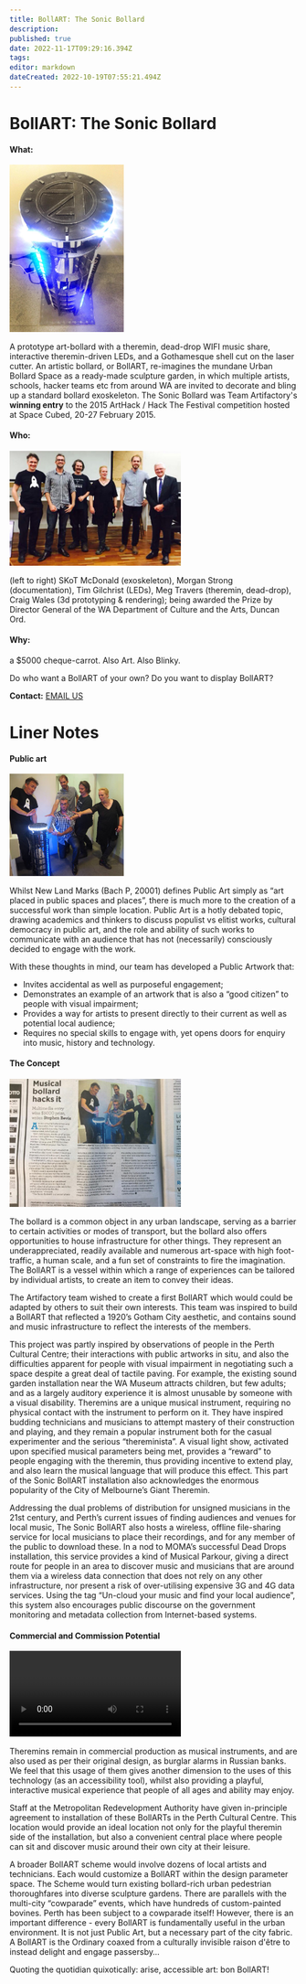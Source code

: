 ```yaml
---
title: BollART: The Sonic Bollard
description: 
published: true
date: 2022-11-17T09:29:16.394Z
tags: 
editor: markdown
dateCreated: 2022-10-19T07:55:21.494Z
---
```


# BollART: The Sonic Bollard

#### What:

<img src="/projects/bollart_from_above.jpg" class="align-right" width="200" alt="BollART: the Sonic Bollard prototype" />

A prototype art-bollard with a theremin, dead-drop WIFI music share, interactive theremin-driven LEDs, and a Gothamesque shell cut on the laser cutter. An artistic bollard, or BollART, re-imagines the mundane Urban Bollard Space as a ready-made sculpture garden, in which multiple artists, schools, hacker teams etc from around WA are invited to decorate and bling up a standard bollard exoskeleton. The Sonic Bollard was Team Artifactory's **winning entry** to the 2015 ArtHack / Hack The Festival competition hosted at Space Cubed, 20-27 February 2015.

#### Who:

<img src="/projects/bollart_team_and_minister.jpg" class="align-right" width="300" alt="Team Artifactory (L2R: SKoT, Morgan, Meg, Tim, Craig) being awarded the Prize by Director General of the WA Department of Culture and the Arts, Duncan Ord." />

(left to right) SKoT McDonald (exoskeleton), Morgan Strong (documentation), Tim Gilchrist (LEDs), Meg Travers (theremin, dead-drop), Craig Wales (3d prototyping & rendering); being awarded the Prize by Director General of the WA Department of Culture and the Arts, Duncan Ord.

#### Why:

a \$5000 cheque-carrot. Also Art. Also Blinky.

Do who want a BollART of your own? Do you want to display BollART?

**Contact:** [EMAIL US](skot@vellocet.com?Subject=Sonic%20BollART)

# Liner Notes

#### Public art

<img src="/projects/bollart_worshiptheoreo.jpg" class="align-right" width="200" />

Whilst New Land Marks (Bach P, 20001) defines Public Art simply as “art placed in public spaces and places”, there is much more to the creation of a successful work than simple location. Public Art is a hotly debated topic, drawing academics and thinkers to discuss populist vs elitist works, cultural democracy in public art, and the role and ability of such works to communicate with an audience that has not (necessarily) consciously decided to engage with the work.

With these thoughts in mind, our team has developed a Public Artwork that:

-   Invites accidental as well as purposeful engagement;
-   Demonstrates an example of an artwork that is also a “good citizen” to people with visual impairment;
-   Provides a way for artists to present directly to their current as well as potential local audience;
-   Requires no special skills to engage with, yet opens doors for enquiry into music, history and technology.

#### The Concept

<img src="/projects/bollart_westaustralian.jpg" class="align-right" width="300" />

The bollard is a common object in any urban landscape, serving as a barrier to certain activities or modes of transport, but the bollard also offers opportunities to house infrastructure for other things. They represent an underappreciated, readily available and numerous art-space with high foot-traffic, a human scale, and a fun set of constraints to fire the imagination. The BollART is a vessel within which a range of experiences can be tailored by individual artists, to create an item to convey their ideas.

The Artifactory team wished to create a first BollART which would could be adapted by others to suit their own interests. This team was inspired to build a BollART that reflected a 1920’s Gotham City aesthetic, and contains sound and music infrastructure to reflect the interests of the members.

This project was partly inspired by observations of people in the Perth Cultural Centre; their interactions with public artworks in situ, and also the difficulties apparent for people with visual impairment in negotiating such a space despite a great deal of tactile paving. For example, the existing sound garden installation near the WA Museum attracts children, but few adults; and as a largely auditory experience it is almost unusable by someone with a visual disability. Theremins are a unique musical instrument, requiring no physical contact with the instrument to perform on it. They have inspired budding technicians and musicians to attempt mastery of their construction and playing, and they remain a popular instrument both for the casual experimenter and the serious “thereminista”. A visual light show, activated upon specified musical parameters being met, provides a “reward” to people engaging with the theremin, thus providing incentive to extend play, and also learn the musical language that will produce this effect. This part of the Sonic BollART installation also acknowledges the enormous popularity of the City of Melbourne’s Giant Theremin.

Addressing the dual problems of distribution for unsigned musicians in the 21st century, and Perth’s current issues of finding audiences and venues for local music, The Sonic BollART also hosts a wireless, offline file-sharing service for local musicians to place their recordings, and for any member of the public to download these. In a nod to MOMA’s successful Dead Drops installation, this service provides a kind of Musical Parkour, giving a direct route for people in an area to discover music and musicians that are around them via a wireless data connection that does not rely on any other infrastructure, nor present a risk of over-utilising expensive 3G and 4G data services. Using the tag “Un-cloud your music and find your local audience”, this system also encourages public discourse on the government monitoring and metadata collection from Internet-based systems.

#### Commercial and Commission Potential

<video src="/projects/bollart_test.mp4" class="align-right" controls=""><a href="/projects/bollart_test.mp4">Video</a></video>

Theremins remain in commercial production as musical instruments, and are also used as per their original design, as burglar alarms in Russian banks. We feel that this usage of them gives another dimension to the uses of this technology (as an accessibility tool), whilst also providing a playful, interactive musical experience that people of all ages and ability may enjoy.

Staff at the Metropolitan Redevelopment Authority have given in-principle agreement to installation of these BollARTs in the Perth Cultural Centre. This location would provide an ideal location not only for the playful theremin side of the installation, but also a convenient central place where people can sit and discover music around their own city at their leisure.

A broader BollART scheme would involve dozens of local artists and technicians. Each would customize a BollART within the design parameter space. The Scheme would turn existing bollard-rich urban pedestrian thoroughfares into diverse sculpture gardens. There are parallels with the multi-city “cowparade” events, which have hundreds of custom-painted bovines. Perth has been subject to a cowparade itself! However, there is an important difference - every BollART is fundamentally useful in the urban environment. It is not just Public Art, but a necessary part of the city fabric. A BollART is the Ordinary coaxed from a culturally invisible raison d'être to instead delight and engage passersby…

Quoting the quotidian quixotically: arise, accessible art: bon BollART!
